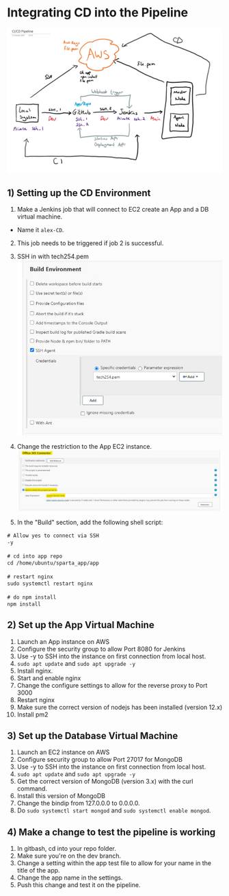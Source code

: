 # Integrating CD into the Pipeline

![Alt text](<images/Diagram v2.jpg>)

## 1) Setting up the CD Environment

1) Make a Jenkins job that will connect to EC2 create an App and a DB virtual machine.
- Name it `alex-CD`.
2) This job needs to be triggered if job 2 is successful.
3) SSH in with tech254.pem
![Alt text](<images/Git Merge/Screenshot 2023-10-12 113637.jpg>)
4) Change the restriction to the App EC2 instance.
![Alt text](<images/office 365.jpg>)

4) In the "Build" section, add the following shell script:
````
# Allow yes to connect via SSH
-y

# cd into app repo
cd /home/ubuntu/sparta_app/app

# restart nginx
sudo systemctl restart nginx

# do npm install
npm install
````
## 2) Set up the App Virtual Machine

1) Launch an App instance on AWS
2) Configure the security group to allow Port 8080 for Jenkins
3) Use -y to SSH into the instance on first connection from local host.
4) `sudo apt update` and `sudo apt upgrade -y`
5) Install nginx.
6) Start and enable nginx
7) Change the configure settings to allow for the reverse proxy to Port 3000
8) Restart nginx
9) Make sure the correct version of nodejs has been installed (version 12.x)
10) Install pm2

## 3) Set up the Database Virtual Machine

1) Launch an EC2 instance on AWS
2) Configure security group to allow Port 27017 for MongoDB 
3) Use -y to SSH into the instance on first connection from local host.
4) `sudo apt update` and `sudo apt upgrade -y`
5) Get the correct version of MongoDB (version 3.x) with the curl command.
6) Install this version of MongoDB
7) Change the bindip from 127.0.0.0 to 0.0.0.0.
8) Do `sudo systemctl start mongod` and `sudo systemctl enable mongod`.

## 4) Make a change to test the pipeline is working

1) In gitbash, cd into your repo folder.
2) Make sure you're on the dev branch.
3) Change a setting within the app test file to allow for your name in the title of the app.
4) Change the app name in the settings.
5) Push this change and test it on the pipeline.
